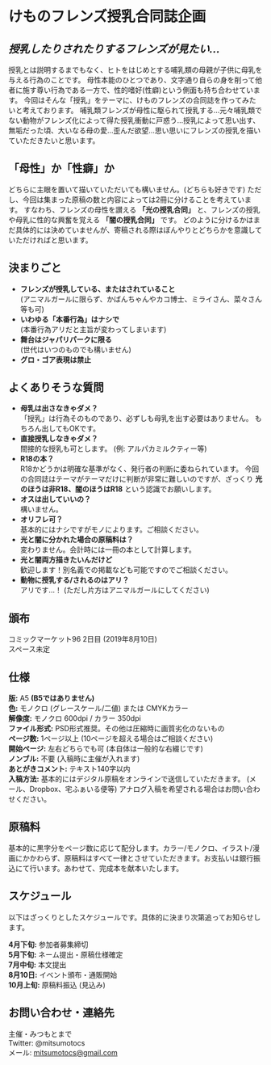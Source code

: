# けものフレンズ授乳合同誌企画

## *授乳したりされたりするフレンズが見たい…*

授乳とは説明するまでもなく、ヒトをはじめとする哺乳類の母親が子供に母乳を与える行為のことです。
母性本能のひとつであり、文字通り自らの身を削って他者に施す尊い行為である一方で、性的嗜好(性癖)という側面も持ち合わせています。
今回はそんな「授乳」をテーマに、けものフレンズの合同誌を作ってみたいと考えております。
哺乳類フレンズが母性に駆られて授乳する…元々哺乳類でない動物がフレンズ化によって得た授乳衝動に戸惑う…授乳によって思い出す、無垢だった頃、大いなる母の愛…歪んだ欲望…思い思いにフレンズの授乳を描いていただきたいと思います。

## 「母性」か「性癖」か

どちらに主眼を置いて描いていただいても構いません。(どちらも好きです)
ただし、今回は集まった原稿の数と内容によっては2冊に分けることを考えています。
すなわち、フレンズの母性を讃える **「光の授乳合同」** と、フレンズの授乳や母乳に性的な興奮を覚える **「闇の授乳合同」** です。
どのように分けるかはまだ具体的には決めていませんが、寄稿される際はぼんやりとどちらかを意識していただければと思います。

## 決まりごと

- **フレンズが授乳している、またはされていること**  
(アニマルガールに限らず、かばんちゃんやカコ博士、ミライさん、菜々さん等も可)
- **いわゆる「本番行為」はナシで**  
(本番行為アリだと主旨が変わってしまいます)
- **舞台はジャパリパークに限る**  
(世代はいつのものでも構いません)
- **グロ・ゴア表現は禁止**

## よくありそうな質問

- **母乳は出さなきゃダメ？**  
「授乳」は行為そのものであり、必ずしも母乳を出す必要はありません。
もちろん出してもOKです。
- **直接授乳しなきゃダメ？**  
間接的な授乳も可とします。 (例: アルパカミルクティー等)  
- **R18の本？**  
R18かどうかは明確な基準がなく、発行者の判断に委ねられています。
今回の合同誌はテーマがテーマだけに判断が非常に難しいのですが、ざっくり **光のほうは非R18、闇のほうはR18** という認識でお願いします。
- **オスは出していいの？**  
構いません。
- **オリフレ可？**  
基本的にはナシですがモノによります。ご相談ください。
- **光と闇に分かれた場合の原稿料は？**  
変わりません。会計時には一冊の本として計算します。
- **光と闇両方描きたいんだけど**  
歓迎します！別名義での掲載なども可能ですのでご相談ください。
- **動物に授乳する/されるのはアリ？**  
アリです…！ (ただし片方はアニマルガールにしてください)

## 頒布
コミックマーケット96 2日目 (2019年8月10日)  
スペース未定  

## 仕様

**版:** A5 **(B5ではありません)**  
**色:** モノクロ (グレースケール/二値) または CMYKカラー  
**解像度:** モノクロ 600dpi / カラー 350dpi  
**ファイル形式:** PSD形式推奨。その他は圧縮時に画質劣化のないもの  
**ページ数:** 1ページ以上 (10ページを超える場合はご相談ください)  
**開始ページ:** 左右どちらでも可 (本自体は一般的な右綴じです)  
**ノンブル:** 不要 (入稿時に主催が入れます)  
**あとがきコメント:** テキスト140字以内  
**入稿方法:** 基本的にはデジタル原稿をオンラインで送信していただきます。
(メール、Dropbox、宅ふぁいる便等)
アナログ入稿を希望される場合はお問い合わせください。

## 原稿料
基本的に黒字分をページ数に応じて配分します。カラー/モノクロ、イラスト/漫画にかかわらず、原稿料はすべて一律とさせていただきます。お支払いは銀行振込にて行います。あわせて、完成本を献本いたします。

## スケジュール

以下はざっくりとしたスケジュールです。具体的に決まり次第追ってお知らせします。

**4月下旬:** 参加者募集締切  
**5月下旬:** ネーム提出・原稿仕様確定  
**7月中旬:** 本文提出  
**8月10日:** イベント頒布・通販開始  
**10月上旬:** 原稿料振込 (見込み)

## お問い合わせ・連絡先

主催・みつもとまで  
Twitter: @mitsumotocs  
メール: mitsumotocs@gmail.com
